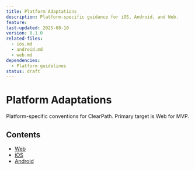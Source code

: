 ```yaml
---
title: Platform Adaptations
description: Platform-specific guidance for iOS, Android, and Web.
feature:
last-updated: 2025-08-10
version: 0.1.0
related-files:
  - ios.md
  - android.md
  - web.md
dependencies:
  - Platform guidelines
status: draft
---
```


# Platform Adaptations

Platform-specific conventions for ClearPath. Primary target is Web for MVP.

## Contents
- [Web](./web.md)
- [iOS](./ios.md)
- [Android](./android.md)
